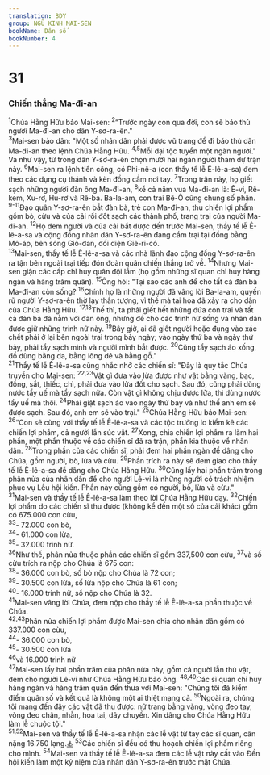 ```yaml
---
translation: BDY
group: NGŨ KINH MAI-SEN
bookName: Dân số 
bookNumber: 4
---
```


<div class="title"><h1>31</h1><h3>Chiến thắng Ma-đi-an</h3></div>
<span class="verse dan_31_1"><sup>1</sup>Chúa Hằng Hữu bảo Mai-sen: </span>
<span class="verse dan_31_2"><sup>2</sup>“Trước ngày con qua đời, con sẽ báo thù người Ma-đi-an cho dân Y-sơ-ra-ên.&#34;<br/></span>
<span class="verse dan_31_3"><sup>3</sup>Mai-sen bảo dân: &#34;Một số nhân dân phải được vũ trang để đi báo thù dân Ma-đi-an theo lệnh Chúa Hằng Hữu. </span>
<span class="verse dan_31_4 dan_31_5"><sup>4,5</sup>Mỗi đại tộc tuyển một ngàn người.&#34; Và như vậy, từ trong dân Y-sơ-ra-ên chọn mười hai ngàn người tham dự trận này. </span>
<span class="verse dan_31_6"><sup>6</sup>Mai-sen ra lệnh tiến công, có Phi-nê-a (con thầy tế lễ Ê-lê-a-sa) đem theo các dụng cụ thánh và kèn đồng cầm nơi tay. </span>
<span class="verse dan_31_7"><sup>7</sup>Trong trận này, họ giết sạch những người đàn ông Ma-đi-an, </span>
<span class="verse dan_31_8"><sup>8</sup>kể cả năm vua Ma-đi-an là: Ê-vi, Rê-kem, Xu-rơ, Hu-rơ và Rê-ba. Ba-la-am, con trai Bê-Ô cũng chung số phận.<br/></span>
<span class="verse dan_31_9 dan_31_10 dan_31_11"><sup>9-11</sup>Đạo quân Y-sơ-ra-ên bắt đàn bà, trẻ con Ma-đi-an, thu chiến lợi phẩm gồm bò, cừu và của cải rồi đốt sạch các thành phố, trang trại của người Ma-đi-an. </span>
<span class="verse dan_31_12"><sup>12</sup>Họ đem người và của cải bắt được đến trước Mai-sen, thầy tế lễ Ê-lê-a-sa và cộng đồng nhân dân Y-sơ-ra-ên đang cắm trại tại đồng bằng Mô-áp, bên sông Giô-đan, đối diện Giê-ri-cô.<br/></span>
<span class="verse dan_31_13"><sup>13</sup>Mai-sen, thầy tế lễ Ê-lê-a-sa và các nhà lãnh đạo cộng đồng Y-sơ-ra-ên ra tận bên ngoài trại tiếp đón đoàn quân chiến thắng trở về. </span>
<span class="verse dan_31_14"><sup>14</sup>Nhưng Mai-sen giận các cấp chỉ huy quân đội lắm (họ gồm những sĩ quan chỉ huy hàng ngàn và hàng trăm quân). </span>
<span class="verse dan_31_15"><sup>15</sup>Ông hỏi: &#34;Tại sao các anh để cho tất cả đàn bà Ma-đi-an còn sống? </span>
<span class="verse dan_31_16"><sup>16</sup>Chính họ là những người đã vâng lời Ba-la-am, quyến rũ người Y-sơ-ra-ên thờ lạy thần tượng, vì thế mà tai họa đã xảy ra cho dân của Chúa Hằng Hữu. </span>
<span class="verse dan_31_17 dan_31_18"><sup>17,18</sup>Thế thì, ta phải giết hết những đứa con trai và tất cả đàn bà đã nằm với đàn ông, nhưng để cho các trinh nữ sống và nhân dân được giữ những trinh nữ này. </span>
<span class="verse dan_31_19"><sup>19</sup>Bây giờ, ai đã giết người hoặc đụng vào xác chết phải ở lại bên ngoài trại trong bảy ngày; vào ngày thứ ba và ngày thứ bảy, phải tẩy sạch mình và người mình bắt được. </span>
<span class="verse dan_31_20"><sup>20</sup>Cũng tẩy sạch áo xống, đồ dùng bằng da, bằng lông dê và bằng gỗ.&#34;<br/></span>
<span class="verse dan_31_21"><sup>21</sup>Thầy tế lễ Ê-lê-a-sa cũng nhắc nhở các chiến sĩ: &#34;Đây là quy tắc Chúa truyền cho Mai-sen: </span>
<span class="verse dan_31_22 dan_31_23"><sup>22,23</sup>Vật gì đưa vào lửa được như vật bằng vàng, bạc, đồng, sắt, thiếc, chì, phải đưa vào lửa đốt cho sạch. Sau đó, cũng phải dùng nước tẩy uế mà tẩy sạch nữa. Còn vật gì không chịu được lửa, thì dùng nước tẩy uế mà thôi. </span>
<span class="verse dan_31_24"><sup>24</sup>Phải giặt sạch áo vào ngày thứ bảy và như thế anh em sẽ được sạch. Sau đó, anh em sẽ vào trại.&#34; </span>
<span class="verse dan_31_25"><sup>25</sup>Chúa Hằng Hữu bảo Mai-sen: </span>
<span class="verse dan_31_26"><sup>26</sup>“Con sẽ cùng với thầy tế lễ Ê-lê-a-sa và các tộc trưởng lo kiểm kê các chiến lợi phẩm, cả người lẫn súc vật. </span>
<span class="verse dan_31_27"><sup>27</sup>Xong, chia chiến lợi phẩm ra làm hai phần, một phần thuộc về các chiến sĩ đã ra trận, phần kia thuộc về nhân dân. </span>
<span class="verse dan_31_28"><sup>28</sup>Trong phần của các chiến sĩ, phải đem hai phần ngàn để dâng cho Chúa, gồm người, bò, lừa và cừu. </span>
<span class="verse dan_31_29"><sup>29</sup>Phần trích ra này sẽ đem giao cho thầy tế lễ Ê-lê-a-sa để dâng cho Chúa Hằng Hữu. </span>
<span class="verse dan_31_30"><sup>30</sup>Cũng lấy hai phần trăm trong phân nửa của nhân dân để cho người Lê-vi là những người có trách nhiệm phục vụ Lều hội kiến. Phần này cũng gồm có người, bò, lừa và cừu.&#34;<br/></span>
<span class="verse dan_31_31"><sup>31</sup>Mai-sen và thầy tế lễ Ê-lê-a-sa làm theo lời Chúa Hằng Hữu dạy. </span>
<span class="verse dan_31_32"><sup>32</sup>Chiến lợi phẩm do các chiến sĩ thu được (không kể đến một số của cải khác) gồm có 675.000 con cừu,<br/></span>
<span class="verse dan_31_33"><sup>33</sup>-	72.000 con bò,<br/></span>
<span class="verse dan_31_34"><sup>34</sup>-	61.000 con lừa,<br/></span>
<span class="verse dan_31_35"><sup>35</sup>-	32.000 trinh nữ.<br/></span>
<span class="verse dan_31_36"><sup>36</sup>Như thế, phân nửa thuộc phần các chiến sĩ gồm 337,500 con cừu, </span>
<span class="verse dan_31_37"><sup>37</sup>và số cừu trích ra nộp cho Chúa là 675 con:<br/></span>
<span class="verse dan_31_38"><sup>38</sup>-	36.000 con bò, số bò nộp cho Chúa là 72 con;<br/></span>
<span class="verse dan_31_39"><sup>39</sup>-	30.500 con lừa, số lừa nộp cho Chúa là 61 con;<br/></span>
<span class="verse dan_31_40"><sup>40</sup>-	16.000 trinh nữ, số nộp cho Chúa là 32.<br/></span>
<span class="verse dan_31_41"><sup>41</sup>Mai-sen vâng lời Chúa, đem nộp cho thầy tế lễ Ê-lê-a-sa phần thuộc về Chúa.<br/></span>
<span class="verse dan_31_42 dan_31_43"><sup>42,43</sup>Phân nửa chiến lợi phẩm được Mai-sen chia cho nhân dân gồm có 337.000 con cừu,<br/></span>
<span class="verse dan_31_44"><sup>44</sup>-	36.000 con bò,<br/></span>
<span class="verse dan_31_45"><sup>45</sup>-	30.500 con lừa<br/></span>
<span class="verse dan_31_46"><sup>46</sup>và 16.000 trinh nữ<br/></span>
<span class="verse dan_31_47"><sup>47</sup>Mai-sen lấy hai phần trăm của phân nửa này, gồm cả người lẫn thú vật, đem cho người Lê-vi như Chúa Hằng Hữu bảo ông. </span>
<span class="verse dan_31_48 dan_31_49"><sup>48,49</sup>Các sĩ quan chỉ huy hàng ngàn và hàng trăm quân đến thưa với Mai-sen: &#34;Chúng tôi đã kiểm điểm quân số và kết quả là không một ai thiệt mạng cả. </span>
<span class="verse dan_31_50"><sup>50</sup>Ngoài ra, chúng tôi mang đến đây các vật đã thu được: nữ trang bằng vàng, vòng đeo tay, vòng đeo chân, nhẫn, hoa tai, dây chuyền. Xin dâng cho Chúa Hằng Hữu làm lễ chuộc tội.&#34;<br/></span>
<span class="verse dan_31_51 dan_31_52"><sup>51,52</sup>Mai-sen và thầy tế lễ Ê-lê-a-sa nhận các lễ vật từ tay các sĩ quan, cân nặng 16.750 lạng.<a href="#" data-toggle="tooltip" data-placement="bottom" title="Nt Sheqels">⚓</a> </span>
<span class="verse dan_31_53"><sup>53</sup>Các chiến sĩ đều có thu hoạch chiến lợi phẩm riêng cho mình. </span>
<span class="verse dan_31_54"><sup>54</sup>Mai-sen và thầy tế lễ Ê-lê-a-sa đem các lễ vật này cất vào Đền hội kiến làm một kỷ niệm của nhân dân Y-sơ-ra-ên trước mặt Chúa.</span>
